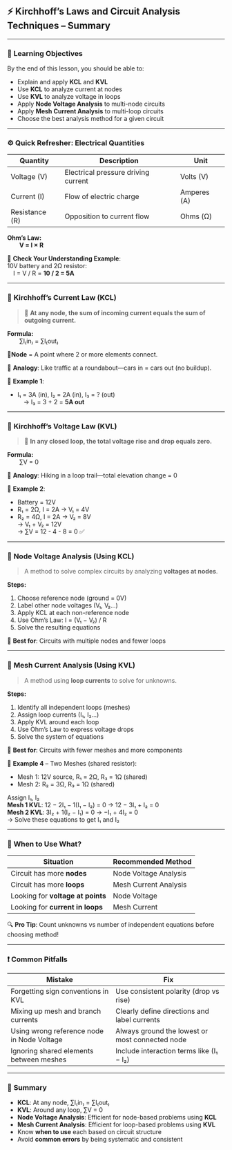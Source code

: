 ## ⚡ Kirchhoff’s Laws and Circuit Analysis Techniques – Summary

---

### 🎯 **Learning Objectives**

By the end of this lesson, you should be able to:

- Explain and apply **KCL** and **KVL**
- Use **KCL** to analyze current at nodes
- Use **KVL** to analyze voltage in loops
- Apply **Node Voltage Analysis** to multi-node circuits
- Apply **Mesh Current Analysis** to multi-loop circuits
- Choose the best analysis method for a given circuit

---

### ⚙️ **Quick Refresher: Electrical Quantities**

|Quantity|Description|Unit|
|---|---|---|
|Voltage (V)|Electrical pressure driving current|Volts (V)|
|Current (I)|Flow of electric charge|Amperes (A)|
|Resistance (R)|Opposition to current flow|Ohms (Ω)|

**Ohm’s Law:**  
  **V = I × R**

📌 **Check Your Understanding Example**:  
10V battery and 2Ω resistor:  
 I = V / R = **10 / 2 = 5A**

---

### 🔁 **Kirchhoff’s Current Law (KCL)**

> 🔌 **At any node, the sum of incoming current equals the sum of outgoing current.**

**Formula:**  
  ∑I₍in₎ = ∑I₍out₎

📍**Node** = A point where 2 or more elements connect.

🧠 **Analogy**: Like traffic at a roundabout—cars in = cars out (no buildup).

🧮 **Example 1**:

- I₁ = 3A (in), I₂ = 2A (in), I₃ = ? (out)  
     → I₃ = 3 + 2 = **5A out**

---

### 🔁 **Kirchhoff’s Voltage Law (KVL)**

> 🔋 **In any closed loop, the total voltage rise and drop equals zero.**

**Formula:**  
  ∑V = 0

🧠 **Analogy**: Hiking in a loop trail—total elevation change = 0

🧮 **Example 2**:

- Battery = 12V
- R₁ = 2Ω, I = 2A → V₁ = 4V
- R₂ = 4Ω, I = 2A → V₂ = 8V  
    → V₁ + V₂ = 12V  
    → ∑V = 12 - 4 - 8 = 0 ✅

---

### 🔧 **Node Voltage Analysis (Using KCL)**

> A method to solve complex circuits by analyzing **voltages at nodes**.

**Steps:**

1. Choose reference node (ground = 0V)
2. Label other node voltages (V₁, V₂...)
3. Apply KCL at each non-reference node
4. Use Ohm’s Law: I = (V₁ − V₂) / R
5. Solve the resulting equations

🔑 **Best for**: Circuits with multiple nodes and fewer loops

---

### 🔄 **Mesh Current Analysis (Using KVL)**

> A method using **loop currents** to solve for unknowns.

**Steps:**

1. Identify all independent loops (meshes)
2. Assign loop currents (I₁, I₂...)
3. Apply KVL around each loop
4. Use Ohm’s Law to express voltage drops
5. Solve the system of equations

🔑 **Best for**: Circuits with fewer meshes and more components

🧮 **Example 4** – Two Meshes (shared resistor):

- Mesh 1: 12V source, R₁ = 2Ω, R₃ = 1Ω (shared)
- Mesh 2: R₂ = 3Ω, R₃ = 1Ω (shared)

Assign I₁, I₂  
**Mesh 1 KVL**: 12 − 2I₁ − 1(I₁ − I₂) = 0 → 12 − 3I₁ + I₂ = 0  
**Mesh 2 KVL**: 3I₂ + 1(I₂ − I₁) = 0 → −I₁ + 4I₂ = 0  
→ Solve these equations to get I₁ and I₂

---

### 🧠 **When to Use What?**

|Situation|Recommended Method|
|---|---|
|Circuit has more **nodes**|Node Voltage Analysis|
|Circuit has more **loops**|Mesh Current Analysis|
|Looking for **voltage at points**|Node Voltage|
|Looking for **current in loops**|Mesh Current|

🔍 **Pro Tip**: Count unknowns vs number of independent equations before choosing method!

---

### ❗ **Common Pitfalls**

|Mistake|Fix|
|---|---|
|Forgetting sign conventions in KVL|Use consistent polarity (drop vs rise)|
|Mixing up mesh and branch currents|Clearly define directions and label currents|
|Using wrong reference node in Node Voltage|Always ground the lowest or most connected node|
|Ignoring shared elements between meshes|Include interaction terms like (I₁ − I₂)|

---

### 📌 **Summary**

- **KCL**: At any node, ∑I₍in₎ = ∑I₍out₎
- **KVL**: Around any loop, ∑V = 0
- **Node Voltage Analysis**: Efficient for node-based problems using **KCL**
- **Mesh Current Analysis**: Efficient for loop-based problems using **KVL**
- Know **when to use** each based on circuit structure
- Avoid **common errors** by being systematic and consistent